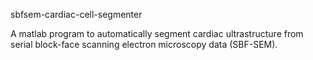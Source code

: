 sbfsem-cardiac-cell-segmenter

A matlab program to automatically segment cardiac ultrastructure from serial block-face scanning electron microscopy data (SBF-SEM).
